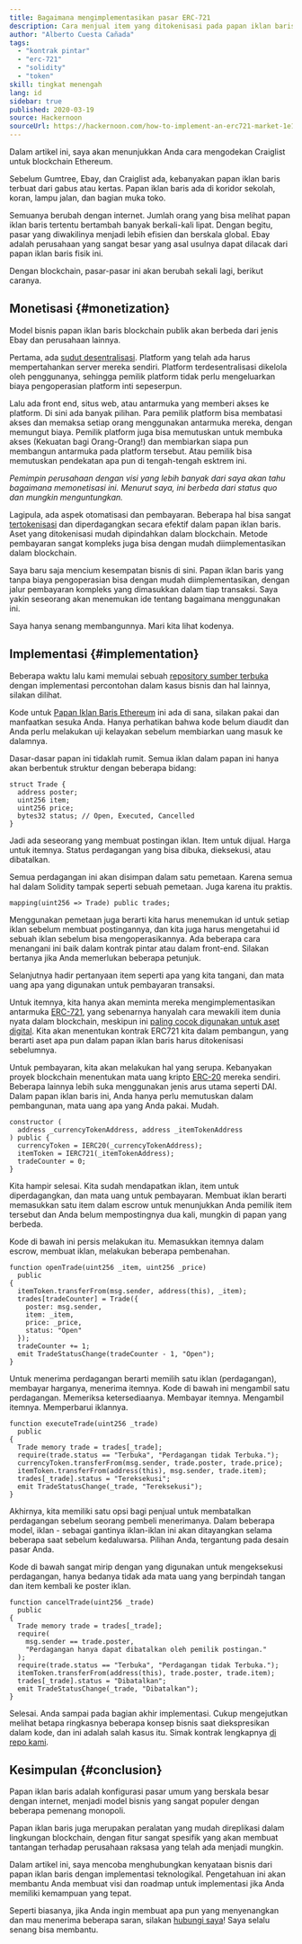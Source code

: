 ```yaml
---
title: Bagaimana mengimplementasikan pasar ERC-721
description: Cara menjual item yang ditokenisasi pada papan iklan baris terdesentralisasi
author: "Alberto Cuesta Cañada"
tags:
  - "kontrak pintar"
  - "erc-721"
  - "solidity"
  - "token"
skill: tingkat menengah
lang: id
sidebar: true
published: 2020-03-19
source: Hackernoon
sourceUrl: https://hackernoon.com/how-to-implement-an-erc721-market-1e1a32j9
---
```


Dalam artikel ini, saya akan menunjukkan Anda cara mengodekan Craiglist untuk blockchain Ethereum.

Sebelum Gumtree, Ebay, dan Craiglist ada, kebanyakan papan iklan baris terbuat dari gabus atau kertas. Papan iklan baris ada di koridor sekolah, koran, lampu jalan, dan bagian muka toko.

Semuanya berubah dengan internet. Jumlah orang yang bisa melihat papan iklan baris tertentu bertambah banyak berkali-kali lipat. Dengan begitu, pasar yang diwakilinya menjadi lebih efisien dan berskala global. Ebay adalah perusahaan yang sangat besar yang asal usulnya dapat dilacak dari papan iklan baris fisik ini.

Dengan blockchain, pasar-pasar ini akan berubah sekali lagi, berikut caranya.

## Monetisasi {#monetization}

Model bisnis papan iklan baris blockchain publik akan berbeda dari jenis Ebay dan perusahaan lainnya.

Pertama, ada [sudut desentralisasi](/developers/docs/web2-vs-web3/). Platform yang telah ada harus mempertahankan server mereka sendiri. Platform terdesentralisasi dikelola oleh penggunanya, sehingga pemilik platform tidak perlu mengeluarkan biaya pengoperasian platform inti sepeserpun.

Lalu ada front end, situs web, atau antarmuka yang memberi akses ke platform. Di sini ada banyak pilihan. Para pemilik platform bisa membatasi akses dan memaksa setiap orang menggunakan antarmuka mereka, dengan memungut biaya. Pemilik platform juga bisa memutuskan untuk membuka akses (Kekuatan bagi Orang-Orang!) dan membiarkan siapa pun membangun antarmuka pada platform tersebut. Atau pemilik bisa memutuskan pendekatan apa pun di tengah-tengah esktrem ini.

_Pemimpin perusahaan dengan visi yang lebih banyak dari saya akan tahu bagaimana memonetisasi ini. Menurut saya, ini berbeda dari status quo dan mungkin menguntungkan._

Lagipula, ada aspek otomatisasi dan pembayaran. Beberapa hal bisa sangat [tertokenisasi](https://hackernoon.com/tokenization-of-digital-assets-g0ffk3v8s?ref=hackernoon.com) dan diperdagangkan secara efektif dalam papan iklan baris. Aset yang ditokenisasi mudah dipindahkan dalam blockchain. Metode pembayaran sangat kompleks juga bisa dengan mudah diimplementasikan dalam blockchain.

Saya baru saja mencium kesempatan bisnis di sini. Papan iklan baris yang tanpa biaya pengoperasian bisa dengan mudah diimplementasikan, dengan jalur pembayaran kompleks yang dimasukkan dalam tiap transaksi. Saya yakin seseorang akan menemukan ide tentang bagaimana menggunakan ini.

Saya hanya senang membangunnya. Mari kita lihat kodenya.

## Implementasi {#implementation}

Beberapa waktu lalu kami memulai sebuah [repository sumber terbuka](https://github.com/HQ20/contracts?ref=hackernoon.com) dengan implementasi percontohan dalam kasus bisnis dan hal lainnya, silakan dilihat.

Kode untuk [Papan Iklan Baris Ethereum](https://github.com/HQ20/contracts/tree/master/contracts/classifieds?ref=hackernoon.com) ini ada di sana, silakan pakai dan manfaatkan sesuka Anda. Hanya perhatikan bahwa kode belum diaudit dan Anda perlu melakukan uji kelayakan sebelum membiarkan uang masuk ke dalamnya.

Dasar-dasar papan ini tidaklah rumit. Semua iklan dalam papan ini hanya akan berbentuk struktur dengan beberapa bidang:

```solidity
struct Trade {
  address poster;
  uint256 item;
  uint256 price;
  bytes32 status; // Open, Executed, Cancelled
}
```

Jadi ada seseorang yang membuat postingan iklan. Item untuk dijual. Harga untuk itemnya. Status perdagangan yang bisa dibuka, dieksekusi, atau dibatalkan.

Semua perdagangan ini akan disimpan dalam satu pemetaan. Karena semua hal dalam Solidity tampak seperti sebuah pemetaan. Juga karena itu praktis.

```solidity
mapping(uint256 => Trade) public trades;
```

Menggunakan pemetaan juga berarti kita harus menemukan id untuk setiap iklan sebelum membuat postingannya, dan kita juga harus mengetahui id sebuah iklan sebelum bisa mengoperasikannya. Ada beberapa cara menangani ini baik dalam kontrak pintar atau dalam front-end. Silakan bertanya jika Anda memerlukan beberapa petunjuk.

Selanjutnya hadir pertanyaan item seperti apa yang kita tangani, dan mata uang apa yang digunakan untuk pembayaran transaksi.

Untuk itemnya, kita hanya akan meminta mereka mengimplementasikan antarmuka [ERC-721](https://github.com/OpenZeppelin/openzeppelin-contracts/blob/master/contracts/token/ERC721/IERC721.sol?ref=hackernoon.com), yang sebenarnya hanyalah cara mewakili item dunia nyata dalam blockchain, meskipun ini [paling cocok digunakan untuk aset digital](https://hackernoon.com/tokenization-of-digital-assets-g0ffk3v8s?ref=hackernoon.com). Kita akan menentukan kontrak ERC721 kita dalam pembangun, yang berarti aset apa pun dalam papan iklan baris harus ditokenisasi sebelumnya.

Untuk pembayaran, kita akan melakukan hal yang serupa. Kebanyakan proyek blockchain menentukan mata uang kripto [ERC-20](https://github.com/OpenZeppelin/openzeppelin-contracts/blob/master/contracts/token/ERC20/ERC20.sol?ref=hackernoon.com) mereka sendiri. Beberapa lainnya lebih suka menggunakan jenis arus utama seperti DAI. Dalam papan iklan baris ini, Anda hanya perlu memutuskan dalam pembangunan, mata uang apa yang Anda pakai. Mudah.

```solidity
constructor (
  address _currencyTokenAddress, address _itemTokenAddress
) public {
  currencyToken = IERC20(_currencyTokenAddress);
  itemToken = IERC721(_itemTokenAddress);
  tradeCounter = 0;
}
```

Kita hampir selesai. Kita sudah mendapatkan iklan, item untuk diperdagangkan, dan mata uang untuk pembayaran. Membuat iklan berarti memasukkan satu item dalam escrow untuk menunjukkan Anda pemilik item tersebut dan Anda belum mempostingnya dua kali, mungkin di papan yang berbeda.

Kode di bawah ini persis melakukan itu. Memasukkan itemnya dalam escrow, membuat iklan, melakukan beberapa pembenahan.

```solidity
function openTrade(uint256 _item, uint256 _price)
  public
{
  itemToken.transferFrom(msg.sender, address(this), _item);
  trades[tradeCounter] = Trade({
    poster: msg.sender,
    item: _item,
    price: _price,
    status: "Open"
  });
  tradeCounter += 1;
  emit TradeStatusChange(tradeCounter - 1, "Open");
}
```

Untuk menerima perdagangan berarti memilih satu iklan (perdagangan), membayar harganya, menerima itemnya. Kode di bawah ini mengambil satu perdagangan. Memeriksa ketersediaanya. Membayar itemnya. Mengambil itemnya. Memperbarui iklannya.

```solidity
function executeTrade(uint256 _trade)
  public
{
  Trade memory trade = trades[_trade];
  require(trade.status == "Terbuka", "Perdagangan tidak Terbuka.");
  currencyToken.transferFrom(msg.sender, trade.poster, trade.price);
  itemToken.transferFrom(address(this), msg.sender, trade.item);
  trades[_trade].status = "Tereksekusi";
  emit TradeStatusChange(_trade, "Tereksekusi");
}
```

Akhirnya, kita memiliki satu opsi bagi penjual untuk membatalkan perdagangan sebelum seorang pembeli menerimanya. Dalam beberapa model, iklan - sebagai gantinya iklan-iklan ini akan ditayangkan selama beberapa saat sebelum kedaluwarsa. Pilihan Anda, tergantung pada desain pasar Anda.

Kode di bawah sangat mirip dengan yang digunakan untuk mengeksekusi perdagangan, hanya bedanya tidak ada mata uang yang berpindah tangan dan item kembali ke poster iklan.

```solidity
function cancelTrade(uint256 _trade)
  public
{
  Trade memory trade = trades[_trade];
  require(
    msg.sender == trade.poster,
    "Perdagangan hanya dapat dibatalkan oleh pemilik postingan."
  );
  require(trade.status == "Terbuka", "Perdagangan tidak Terbuka.");
  itemToken.transferFrom(address(this), trade.poster, trade.item);
  trades[_trade].status = "Dibatalkan";
  emit TradeStatusChange(_trade, "Dibatalkan");
}
```

Selesai. Anda sampai pada bagian akhir implementasi. Cukup mengejutkan melihat betapa ringkasnya beberapa konsep bisnis saat diekspresikan dalam kode, dan ini adalah salah kasus itu. Simak kontrak lengkapnya [di repo kami](https://github.com/HQ20/contracts/blob/master/contracts/classifieds/Classifieds.sol).

## Kesimpulan {#conclusion}

Papan iklan baris adalah konfigurasi pasar umum yang berskala besar dengan internet, menjadi model bisnis yang sangat populer dengan beberapa pemenang monopoli.

Papan iklan baris juga merupakan peralatan yang mudah direplikasi dalam lingkungan blockchain, dengan fitur sangat spesifik yang akan membuat tantangan terhadap perusahaan raksasa yang telah ada menjadi mungkin.

Dalam artikel ini, saya mencoba menghubungkan kenyataan bisnis dari papan iklan baris dengan implementasi teknologikal. Pengetahuan ini akan membantu Anda membuat visi dan roadmap untuk implementasi jika Anda memiliki kemampuan yang tepat.

Seperti biasanya, jika Anda ingin membuat apa pun yang menyenangkan dan mau menerima beberapa saran, silakan [hubungi saya](https://albertocuesta.es/)! Saya selalu senang bisa membantu.
